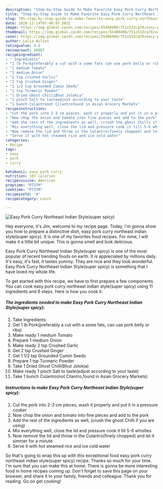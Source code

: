 ```yaml
---
description: "Step-by-Step Guide to Make Favorite Easy Pork Curry Northeast Indian Style(super spicy)"
title: "Step-by-Step Guide to Make Favorite Easy Pork Curry Northeast Indian Style(super spicy)"
slug: 785-step-by-step-guide-to-make-favorite-easy-pork-curry-northeast-indian-stylesuper-spicy
date: 2020-11-14T07:48:07.502Z
image: https://img-global.cpcdn.com/recipes/55400408/751x532cq70/easy-pork-curry-northeast-indian-stylesuper-spicy-recipe-main-photo.jpg
thumbnail: https://img-global.cpcdn.com/recipes/55400408/751x532cq70/easy-pork-curry-northeast-indian-stylesuper-spicy-recipe-main-photo.jpg
cover: https://img-global.cpcdn.com/recipes/55400408/751x532cq70/easy-pork-curry-northeast-indian-stylesuper-spicy-recipe-main-photo.jpg
author: Lelia Wilson
ratingvalue: 4.6
reviewcount: 40807
recipeingredient:
- " Ingredients"
- "1 lb Porkpreferably a cut with a some fats can use pork belly or ribs"
- "1 medium Tomato"
- "1 medium Onion"
- "2 tsp Crushed Garlic"
- "2 tsp Crushed Ginger"
- "1 1/2 tsp Grounded Cumin Seeds"
- "1 tsp Turmeric Powder"
- "1 Dried Ghost ChilliBhut Jolokia"
- "1 pinch Salt to tasteadjust according to your taste"
- "1 bunch Culantronot Cilantrofound in Asian Grocery Markets"
recipeinstructions:
- "Cut the pork into 2-3 cm pieces, wash it properly and put it in a pressure cooker"
- "Now chop the onion and tomato into fine pieces and add to the pork"
- "Add the rest of the ingredients as well, (crush the ghost Chilli if you are using)"
- "Mix everything well, close the lid and pressure cook it till 5-6 whistles"
- "Now remove the lid and throw in the Culantro(finely chopped) and let it simmer for a minute"
- "Serve it with hot steamed rice and ice cold water"
categories:
- Recipe
tags:
- easy
- pork
- curry

katakunci: easy pork curry 
nutrition: 187 calories
recipecuisine: American
preptime: "PT27M"
cooktime: "PT37M"
recipeyield: "4"
recipecategory: Lunch

---
```



![Easy Pork Curry Northeast Indian Style(super spicy)](https://img-global.cpcdn.com/recipes/55400408/751x532cq70/easy-pork-curry-northeast-indian-stylesuper-spicy-recipe-main-photo.jpg)

Hey everyone, it's Jim, welcome to my recipe page. Today, I'm gonna show you how to prepare a distinctive dish, easy pork curry northeast indian style(super spicy). It is one of my favorites food recipes. For mine, I will make it a little bit unique. This is gonna smell and look delicious.



Easy Pork Curry Northeast Indian Style(super spicy) is one of the most popular of recent trending foods on earth. It is appreciated by millions daily. It's easy, it's fast, it tastes yummy. They are nice and they look wonderful. Easy Pork Curry Northeast Indian Style(super spicy) is something that I have loved my whole life.


To get started with this recipe, we have to first prepare a few components. You can cook easy pork curry northeast indian style(super spicy) using 11 ingredients and 6 steps. Here is how you cook it.

<!--inarticleads1-->

##### The ingredients needed to make Easy Pork Curry Northeast Indian Style(super spicy):

1. Take  Ingredients
1. Get 1 lb Pork(preferably a cut with a some fats, can use pork belly or ribs)
1. Make ready 1 medium Tomato
1. Prepare 1 medium Onion
1. Make ready 2 tsp Crushed Garlic
1. Get 2 tsp Crushed Ginger
1. Get 1 1/2 tsp Grounded Cumin Seeds
1. Prepare 1 tsp Turmeric Powder
1. Take 1 Dried Ghost Chilli(Bhut Jolokia)
1. Make ready 1 pinch Salt to taste(adjust according to your taste)
1. Take 1 bunch Culantro(not Cilantro,found in Asian Grocery Markets)




<!--inarticleads2-->

##### Instructions to make Easy Pork Curry Northeast Indian Style(super spicy):

1. Cut the pork into 2-3 cm pieces, wash it properly and put it in a pressure cooker
1. Now chop the onion and tomato into fine pieces and add to the pork
1. Add the rest of the ingredients as well, (crush the ghost Chilli if you are using)
1. Mix everything well, close the lid and pressure cook it till 5-6 whistles
1. Now remove the lid and throw in the Culantro(finely chopped) and let it simmer for a minute
1. Serve it with hot steamed rice and ice cold water




So that's going to wrap this up with this exceptional food easy pork curry northeast indian style(super spicy) recipe. Thanks so much for your time. I'm sure that you can make this at home. There is gonna be more interesting food in home recipes coming up. Don't forget to save this page on your browser, and share it to your family, friends and colleague. Thank you for reading. Go on get cooking!
